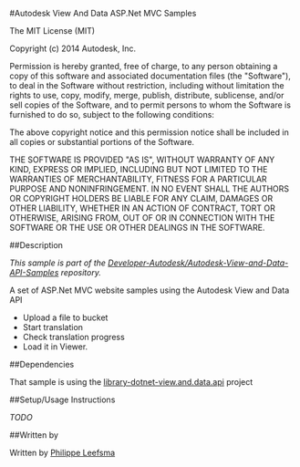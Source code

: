 #Autodesk View And Data ASP.Net MVC Samples

The MIT License (MIT)

Copyright (c) 2014 Autodesk, Inc.

Permission is hereby granted, free of charge, to any person obtaining a copy
of this software and associated documentation files (the "Software"), to deal
in the Software without restriction, including without limitation the rights
to use, copy, modify, merge, publish, distribute, sublicense, and/or sell
copies of the Software, and to permit persons to whom the Software is
furnished to do so, subject to the following conditions:

The above copyright notice and this permission notice shall be included in all
copies or substantial portions of the Software.

THE SOFTWARE IS PROVIDED "AS IS", WITHOUT WARRANTY OF ANY KIND, EXPRESS OR
IMPLIED, INCLUDING BUT NOT LIMITED TO THE WARRANTIES OF MERCHANTABILITY,
FITNESS FOR A PARTICULAR PURPOSE AND NONINFRINGEMENT. IN NO EVENT SHALL THE
AUTHORS OR COPYRIGHT HOLDERS BE LIABLE FOR ANY CLAIM, DAMAGES OR OTHER
LIABILITY, WHETHER IN AN ACTION OF CONTRACT, TORT OR OTHERWISE, ARISING FROM,
OUT OF OR IN CONNECTION WITH THE SOFTWARE OR THE USE OR OTHER DEALINGS IN THE
SOFTWARE.


##Description

*This sample is part of the [Developer-Autodesk/Autodesk-View-and-Data-API-Samples](https://github.com/Developer-Autodesk/autodesk-view-and-data-api-samples) repository.*

A set of ASP.Net MVC website samples using the Autodesk View and Data API

* Upload a file to bucket
* Start translation
* Check translation progress
* Load it in Viewer. 

##Dependencies

That sample is using the [library-dotnet-view.and.data.api](https://github.com/Developer-Autodesk/library-dotnet-view.and.data.api) project



##Setup/Usage Instructions

*TODO*

##Written by 

Written by [Philippe Leefsma](http://adndevblog.typepad.com/cloud_and_mobile/philippe-leefsma.html)   



